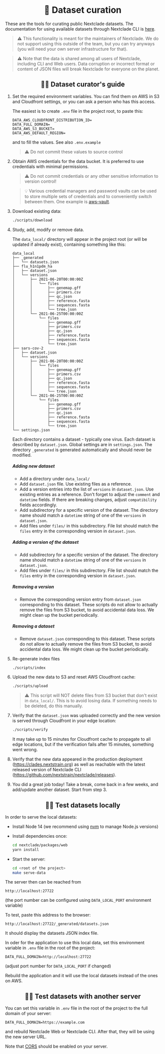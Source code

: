 <h1 id="dataset-curation" align="center">
💾 Dataset curation
</h1>

These are the tools for curating public Nextclade datasets. The documentation for using available datasets through Nextclade CLI is [here](../../docs/user/datasets.md).

> ⚠️ This functionality is meant for the maintainers of Nextclade. We do not support using this outside of the team, but you can try anyways (you will need your own server infrastructure for that).


> ⚠️ Note that the data is shared among all users of Nextclade, including CLI and Web users. Data corruption or incorrect format or content of JSON files will break Nextclade for everyone on the planet.



<h2 id="dataset-curators-guide" align="center">
🧑💾 Dataset curator's guide
</h2>


 1. Set the required environment variables. You can find them on AWS in S3 and Cloudfront settings, or you can ask a person who has this access.

    The easiest is to create `.env` file in the project root, to paste this:
    
    ```
    DATA_AWS_CLOUDFRONT_DISTRIBUTION_ID=
    DATA_FULL_DOMAIN=
    DATA_AWS_S3_BUCKET=
    DATA_AWS_DEFAULT_REGION=
    ```
    
    and to fill the values. See also `.env.example`

    > ⚠️ Do not commit these values to source control


 2. Obtain AWS credentials for the data bucket. It is preferred to use credentials with minimal permissions.

    > ⚠️ Do not commit credentials or any other sensitive information to version control!
   
    > 💡 Various credential managers and password vaults can be used to store multiple sets of credentials and to conveniently switch between them. One example is [aws-vault](https://github.com/99designs/aws-vault).


 3. Download existing data:

    ```bash
    ./scripts/download
    ```

 4. Study, add, modify or remove data.

    The `data_local/` directory will appear in the project root (or will be updated if already exist), containing something like this:

    ```
    data_local
    ├── _generated
    │   └── datasets.json
    ├── flu_h1n1pdm_ha
    │   ├── dataset.json
    │   └── versions
    │       ├── 2021-06-20T00:00:00Z
    │       │   └── files
    │       │       ├── genemap.gff
    │       │       ├── primers.csv
    │       │       ├── qc.json
    │       │       ├── reference.fasta
    │       │       ├── sequences.fasta
    │       │       └── tree.json
    │       └── 2021-06-25T00:00:00Z
    │           └── files
    │               ├── genemap.gff
    │               ├── primers.csv
    │               ├── qc.json
    │               ├── reference.fasta
    │               ├── sequences.fasta
    │               └── tree.json
    ├── sars-cov-2
    │   ├── dataset.json
    │   └── versions
    │       ├── 2021-06-20T00:00:00Z
    │       │   └── files
    │       │       ├── genemap.gff
    │       │       ├── primers.csv
    │       │       ├── qc.json
    │       │       ├── reference.fasta
    │       │       ├── sequences.fasta
    │       │       └── tree.json
    │       └── 2021-06-25T00:00:00Z
    │           └── files
    │               ├── genemap.gff
    │               ├── primers.csv
    │               ├── qc.json
    │               ├── reference.fasta
    │               ├── sequences.fasta
    │               └── tree.json
    └── settings.json
    ```

    Each directory contains a dataset - typically one virus. Each dataset is described by `dataset.json`.  Global settings are in `settings.json`. The directory `_generated` is generated automatically and should never be modified.

    ##### Adding new dataset
     - Add a directory under `data_local/`
     - Add `dataset.json` file. Use existing files as a reference.
     - Add a version entries into the list of `versions` in `dataset.json`. Use existing entries as a reference. Don't forget to adjust the `comment` and `datetime` fields. If there are breaking changes, adjust `compatibility` fields accordingly.
     - Add subdirectory for a specific version of the dataset. The directory name should match a `datetime` string of one of the `versions` in `dataset.json`.
     - Add files under `files/` in this subdirectory. File list should match the `files` entry in the corresponding version in `dataset.json`.
    
    ##### Adding a version of the dataset
     - Add subdirectory for a specific version of the dataset. The directory name should match a `datetime` string of one of the `versions` in `dataset.json`.
     - Add files under `files/` in this subdirectory. File list should match the `files` entry in the corresponding version in `dataset.json`.

    ##### Removing a version
     - Remove the corresponding version entry from `dataset.json` corresponding to this dataset. These scripts do not allow to actually remove the files from S3 bucket, to avoid accidental data loss. We might clean up the bucket periodically.

    ##### Removing a dataset
     - Remove `dataset.json` corresponding to this dataset. These scripts do not allow to actually remove the files from S3 bucket, to avoid accidental data loss. We might clean up the bucket periodically.


 4. Re-generate index files

    ```bash
    ./scripts/index
    ```

 5. Upload the new data to S3 and reset AWS Cloudfront cache:

    ```bash
    ./scripts/upload
    ```

    > ⚠️ This script will NOT delete files from S3 bucket that don't exist in `data_local/`. This is to avoid losing data. If something needs to be deleted, do this manually.


 6. Verify that the `dataset.json` was uploaded correctly and the new version is served through Cloudfront in your edge location:

    ```bash
    ./scripts/verify
    ```

    It may take up to 15 minutes for Cloudfront cache to propagate to all edge locations, but if the verification fails after 15 minutes, something went wrong.

 7. Verify that the new data appeared in the production deployment (https://clades.nextstrain.org) as well as reachable with the latest released version of Nextclade CLI (https://github.com/nextstrain/nextclade/releases).

 8. You did a great job today! Take a break, come back in a few weeks, and add/update another dataset. Start from step 3.



<h2 id="test-datasets-locally" align="center">
🧪💾 Test datasets locally
</h2>

In order to serve the local datasets:

 - Install Node 14 (we recommend using [nvm](https://github.com/nvm-sh/nvm) to manage Node.js versions)

 - Install dependencies once:
    ```bash
    cd nextclade/packages/web
    yarn install
    ```

 - Start the server:
   
    ```bash
    cd <root of the project>
    make serve-data
    ```

The server then can be reached from 

```
http://localhost:27722
```

(the port number can be configured using `DATA_LOCAL_PORT` environment variable)

To test, paste this address to the browser:

```
http://localhost:27722/_generated/datasets.json
```

It should display the datasets JSON index file.


In oder for the application to use this local data, set this environment variable in `.env` file in the root of the project:

```
DATA_FULL_DOMAIN=http://localhost:27722
```

(adjust port number for `DATA_LOCAL_PORT` if changed)

Rebuild the application and it will use the local datasets instead of the ones on AWS.


<h2 id="test-datasets-with-another-server" align="center">
🧪💾 Test datasets with another server
</h2>

You can set this variable in `.env` file in the root of the project to the full domain of your server:
```
DATA_FULL_DOMAIN=https://example.com
```

and rebuild Nextclade Web or Nextclade CLI. After that, they will be using the new server URL.

Note that [CORS](https://developer.mozilla.org/en-US/docs/Web/HTTP/CORS) should be enabled on your server. 
